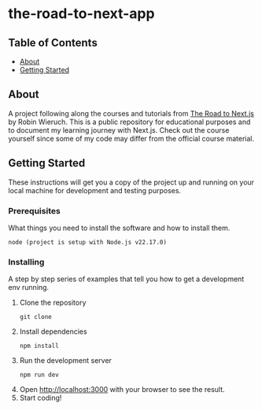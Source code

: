 # the-road-to-next-app

## Table of Contents

- [About](#about)
- [Getting Started](#getting_started)

## About <a name = "about"></a>

A project following along the courses and tutorials from [The Road to Next.js](https://roadtoreact.com/the-road-to-nextjs) by Robin Wieruch. This is a public repository for educational purposes and to document my learning journey with Next.js. Check out the course yourself since some of my code may differ from the official course material.

## Getting Started <a name = "getting_started"></a>

These instructions will get you a copy of the project up and running on your local machine for development and testing purposes.

### Prerequisites

What things you need to install the software and how to install them.

```
node (project is setup with Node.js v22.17.0)
```

### Installing

A step by step series of examples that tell you how to get a development env running.

1. Clone the repository
   ```
   git clone
   ```
2. Install dependencies
   ```
   npm install
   ```
3. Run the development server
   ```
   npm run dev
   ```
4. Open [http://localhost:3000](http://localhost:3000) with your browser to see the result.
5. Start coding!
